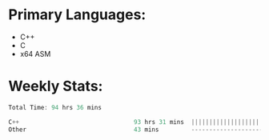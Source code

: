 # Primary Languages:
- C++
- C
- x64 ASM

# Weekly Stats:
<!--START_SECTION:waka-->

```C++
Total Time: 94 hrs 36 mins

C++                                93 hrs 31 mins  |||||||||||||||||||||||||   98.10 %
Other                              43 mins         -------------------------   00.76 %
```

<!--END_SECTION:waka-->


